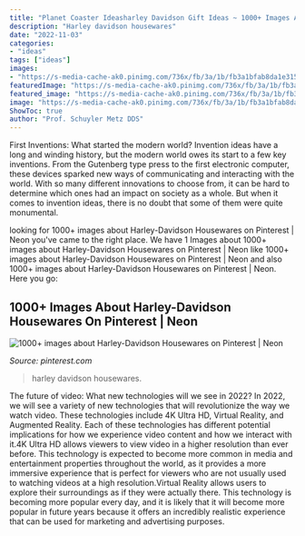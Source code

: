 ```yaml
---
title: "Planet Coaster Ideasharley Davidson Gift Ideas ~ 1000+ Images About Harley-davidson Housewares On Pinterest"
description: "Harley davidson housewares"
date: "2022-11-03"
categories:
- "ideas"
tags: ["ideas"]
images:
- "https://s-media-cache-ak0.pinimg.com/736x/fb/3a/1b/fb3a1bfab8da1e315778f45a5ccb252d.jpg"
featuredImage: "https://s-media-cache-ak0.pinimg.com/736x/fb/3a/1b/fb3a1bfab8da1e315778f45a5ccb252d.jpg"
featured_image: "https://s-media-cache-ak0.pinimg.com/736x/fb/3a/1b/fb3a1bfab8da1e315778f45a5ccb252d.jpg"
image: "https://s-media-cache-ak0.pinimg.com/736x/fb/3a/1b/fb3a1bfab8da1e315778f45a5ccb252d.jpg"
ShowToc: true
author: "Prof. Schuyler Metz DDS"
---
```



First Inventions: What started the modern world?
Invention ideas have a long and winding history, but the modern world owes its start to a few key inventions. From the Gutenberg type press to the first electronic computer, these devices sparked new ways of communicating and interacting with the world. With so many different innovations to choose from, it can be hard to determine which ones had an impact on society as a whole. But when it comes to invention ideas, there is no doubt that some of them were quite monumental.

	

		
looking for 1000+ images about Harley-Davidson Housewares on Pinterest | Neon you've came to the right place. We have 1 Images about 1000+ images about Harley-Davidson Housewares on Pinterest | Neon like 1000+ images about Harley-Davidson Housewares on Pinterest | Neon and also 1000+ images about Harley-Davidson Housewares on Pinterest | Neon. Here you go:
		
    
## 1000+ Images About Harley-Davidson Housewares On Pinterest | Neon

<img loading=lazy src="https://s-media-cache-ak0.pinimg.com/736x/fb/3a/1b/fb3a1bfab8da1e315778f45a5ccb252d.jpg" onerror="this.onerror=null;this.src='https://tse1.mm.bing.net/th?id=OIP.RxNKrLD2AU8wDZqmh74UzwAAAA&amp;pid=15.1';" alt="1000+ images about Harley-Davidson Housewares on Pinterest | Neon">

_Source: pinterest.com_

>harley davidson housewares. 

	

The future of video: What new technologies will we see in 2022?
In 2022, we will see a variety of new technologies that will revolutionize the way we watch video. These technologies include 4K Ultra HD, Virtual Reality, and Augmented Reality. Each of these technologies has different potential implications for how we experience video content and how we interact with it.4K Ultra HD allows viewers to view video in a higher resolution than ever before. This technology is expected to become more common in media and entertainment properties throughout the world, as it provides a more immersive experience that is perfect for viewers who are not usually used to watching videos at a high resolution.Virtual Reality allows users to explore their surroundings as if they were actually there. This technology is becoming more popular every day, and it is likely that it will become more popular in future years because it offers an incredibly realistic experience that can be used for marketing and advertising purposes.

